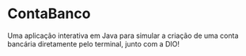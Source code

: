 # ContaBanco
 Uma aplicação interativa em Java para simular a criação de uma conta bancária diretamente pelo terminal, junto com a DIO! 

